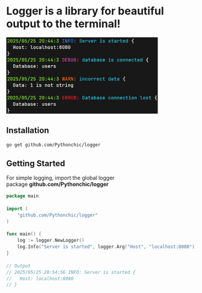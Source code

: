 # Logger is a library for beautiful output to the terminal!

<img src="output-example.png" alt="output-example" title="output-example" width="80%"/>

## Installation

```shell
go get github.com/Pythonchic/logger
```

## Getting Started

For simple logging, import the global logger package **github.com/Pythonchic/logger**
```go
package main

import (
    "github.com/Pythonchic/logger"
)

func main() {
    log := logger.NewLogger()
    log.Info("Server is started", logger.Arg("Host", "localhost:8080"))
}

// Output 
// 2025/05/25 20:54:56 INFO: Server is started {
//   Host: localhost:8080 
// }
```
